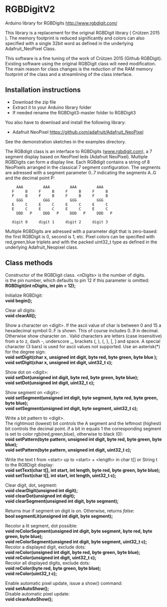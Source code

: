 ﻿# RGBDigitV2
Arduino library for RGBDigits http://www.rgbdigit.com/

This library is a replacement for the original RGBDigit library ( Crützen 2015 ).
The memory footprint is reduced significantly and colors can also specified with
a single 32bit word as defined in the underlying Adafruit_NeoPixel Class.

This software is a fine tuning of the work of Crützen 2015 (Github RGBDigit).
Existing software using the original RGBDigit class will need modification.
The main reason for class changes is the reduction of the RAM memory footprint
of the class and a streamlining of the class interface.


## Installation instructions
* Download the zip file
* Extract it to your Arduino library folder
* If needed rename the RGBDigit3-master folder to RGBDigit3

You also have to download and install the following library:
* Adafruit NeoPixel https://github.com/adafruit/Adafruit_NeoPixel

See the demonstration sketches in the examples directory.

The RGBdigit class is an interface to RGBDigits (www.rgbdigit.com), a 7 segment
display based on NeoPixel leds (Adafruit NeoPixel). Multiple RGBDigits can form
a display line. Each RGBdigit contains a string of 8 NeoPixels arranged in the
classical 7 segment configuration. The segments are adressed with a segment
parameter 0..7 indicating the segments A..G and the decimal point P:

         AAA         AAA         AAA         AAA
       F     B     F     B     F     B     F     B
       F     B     F     B     F     B     F     B
         GGG         GGG         GGG         GGG
       E     C     E     C     E     C     E     C
       E     C     E     C     E     C     E     C
         DDD   P     DDD   P     DDD   P     DDD   P

       digit 0     digit 1     digit 2     digit 3

Multiple RGBDigits are adressed with a parameter digit that is zero-based:
the first RGBDigit is 0, second is 1, etc.
Pixel colors can be specified with red,green,blue triplets and with the packed
uint32_t type as defined in the underlying Adafruit_Neopixel class.


## Class methods
Constructor of the RGBDigit class. \<nDigits\> is the number of digits.  
<pin> is the pin number, which defaults to pin 12 if this parameter is omitted:  
**RGBDigit(int nDigits, int pin = 12);**  

Initialize RGBDigit:    
**void begin();**

Clear all digits:  
**void clearAll();**

Show a character on \<digit\>.
If the ascii value of char is between 0 and 15 a hexadecimal symbol 0..F
is shown. This of course includes 0..9 in decimal. Otherwise show character
on <digit>. Valid characters are letters (case insensitive) from a to z,
dash -, underscore _, brackets  \(, \), \{, \}, \[, \] and space. A special
character (3 bars) is used for ascii values not supported. Use an asterisk(*)
for the degree sign:  
**void setDigit(char x, unsigned int digit,  byte red, byte green, byte blue );**  
**void setDigit(char x, unsigned int digit,  uint32_t c);**

Show dot on \<digit\>:  
**void setDot(unsigned int digit, byte red, byte green, byte blue);**  
**void setDot(unsigned int digit, uint32_t c);**

Show segment on \<digit\>:  
**void setSegment(unsigned int digit, byte segment, byte red, byte green, byte blue);**  
**void setSegment(unsigned int digit, byte segment, uint32_t c);**  

Write a bit pattern to \<digit\>.  
The rightmost (lowest) bit controls the A segment and
the leftmost (highest) bit controls the decimal point.
if a bit in <pattern> equals 1 the corresponding segment
is set to color rgb(red,green,blue), otherwise to black (0):  
**void setPattern(byte pattern, unsigned int digit, byte red, byte green, byte blue);**  
**void setPattern(byte pattern, unsigned int digit, uint32_t c);**  

Write the text t from \<start\> up to \<start\> + \<length\>  in char t[]
or String t to the RGBDigit display:  
**void setText(char t[], int start, int length, byte red, byte green, byte blue);**  
**void setText(char t[], int start, int length, uint32_t c);**  

Clear digit, dot, segment:  
**void clearDigit(unsigned int digit);**  
**void clearDot(unsigned int digit);**  
**void clearSegment(unsigned int digit, byte segment);**  

Returns *true* if segment on digit is on. Otherwise, returns *false*:  
**bool segmentLit(unsigned int digit, byte segment);**  

Recolor a lit segment, dot possible:  
**void reColorSegment(unsigned int digit, byte segment, byte red, byte green, byte blue);**  
**void reColorSegment(unsigned int digit, byte segment, uint32_t c);**  
Recolor a displayed digit, exclude dots:  
**void reColor(unsigned int digit, byte red, byte green, byte blue);**  
**void reColor(unsigned int digit, uint32_t c);**  
Recolor all displayed digits, exclude dots:  
**void reColor(byte red, byte green, byte blue);**  
**void reColor(uint32_t c);**  

Enable automatic pixel update, issue a show() command:  
**void setAutoShow();**  
Disable automatic pixel update:  
**void clearAutoShow();**  

